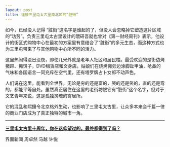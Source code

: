 ```yaml
---
layout: post
title: 连接三里屯太古里南北区的“脏街”
---
```


如今，已经没人记得 “脏街“这名字是谁起的了，但没人会忽略掉它塑造这片区域的“功劳”。负责三里屯太古里设计的隈研吾就也曾对《第一财经周刊》表示，他设计的街区式购物中心在最初的方案里有意结合了“脏街”的多元生态，而这种方式也为三里屯带来了与其他购物中心所不同的活力。

这里热闹得没日没夜，即使几米外就是老年人社区和居民楼。最受欢迎的是街边烤猪蹄、摊饼子，DVD租赁店和文身店。姑娘们在烧烤摊旁边涂脚趾甲油，呛鼻的气味和各国语言一同充斥在空气里，还有塔罗牌占卜女郎不动声色。

人们说在这里，能看到全世界，无论是穷的还是富的，哭的还是笑的，直的还是弯的，都能平等自处。虽然真正居住在这里的老街坊恨它有“脏街”这个名字，但对于文艺青年来说，这是孤独灵魂的寄居所。

它的混乱和熙攘令北京格外生动，也影响了三里屯太古里，让众多本来会千篇一律的商业门店成为了真正独特的城市一角。

---

**[三里屯太古里十周年，你在这仰望过的，最终都得到了吗？](https://www.jiemian.com/article/2390184.html)**

界面新闻 周卓然 马越 许悦
